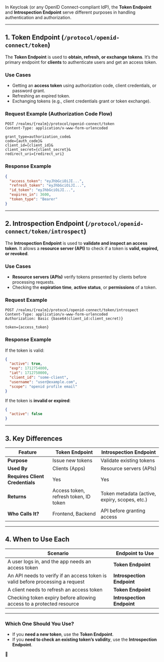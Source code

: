 In Keycloak (or any OpenID Connect-compliant IdP), the **Token Endpoint** and **Introspection Endpoint** serve different purposes in handling authentication and authorization.

---

## **1. Token Endpoint (`/protocol/openid-connect/token`)**
The **Token Endpoint** is used to **obtain, refresh, or exchange tokens**. It’s the primary endpoint for **clients** to authenticate users and get an access token.

### **Use Cases**
- Getting an **access token** using authorization code, client credentials, or password grant.
- Refreshing an expired token.
- Exchanging tokens (e.g., client credentials grant or token exchange).

### **Request Example (Authorization Code Flow)**
```http
POST /realms/{realm}/protocol/openid-connect/token
Content-Type: application/x-www-form-urlencoded

grant_type=authorization_code&
code={auth_code}&
client_id={client_id}&
client_secret={client_secret}&
redirect_uri={redirect_uri}
```

### **Response Example**
```json
{
  "access_token": "eyJhbGciOiJI...",
  "refresh_token": "eyJhbGciOiJI...",
  "id_token": "eyJhbGciOiJI...",
  "expires_in": 3600,
  "token_type": "Bearer"
}
```

---

## **2. Introspection Endpoint (`/protocol/openid-connect/token/introspect`)**
The **Introspection Endpoint** is used to **validate and inspect an access token**. It allows a **resource server (API)** to check if a token is **valid, expired, or revoked**.

### **Use Cases**
- **Resource servers (APIs)** verify tokens presented by clients before processing requests.
- Checking the **expiration time**, **active status**, or **permissions** of a token.

### **Request Example**
```http
POST /realms/{realm}/protocol/openid-connect/token/introspect
Content-Type: application/x-www-form-urlencoded
Authorization: Basic {base64(client_id:client_secret)}

token={access_token}
```

### **Response Example**
If the token is valid:
```json
{
  "active": true,
  "exp": 1712754000,
  "iat": 1712750000,
  "client_id": "some-client",
  "username": "user@example.com",
  "scope": "openid profile email"
}
```
If the token is **invalid or expired**:
```json
{
  "active": false
}
```

---

## **3. Key Differences**
| Feature                | Token Endpoint  | Introspection Endpoint |
|------------------------|----------------|------------------------|
| **Purpose**           | Issue new tokens | Validate existing tokens |
| **Used By**           | Clients (Apps) | Resource servers (APIs) |
| **Requires Client Credentials** | Yes | Yes |
| **Returns**           | Access token, refresh token, ID token | Token metadata (active, expiry, scopes, etc.) |
| **Who Calls It?**     | Frontend, Backend | API before granting access |

---

## **4. When to Use Each**
| **Scenario** | **Endpoint to Use** |
|-------------|------------------|
| A user logs in, and the app needs an access token | **Token Endpoint** |
| An API needs to verify if an access token is valid before processing a request | **Introspection Endpoint** |
| A client needs to refresh an access token | **Token Endpoint** |
| Checking token expiry before allowing access to a protected resource | **Introspection Endpoint** |

---

### **Which One Should You Use?**
- If you **need a new token**, use the **Token Endpoint**.
- If you **need to check an existing token’s validity**, use the **Introspection Endpoint**.

🚀
